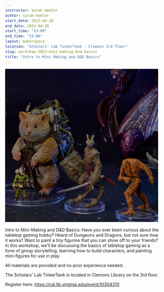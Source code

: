 ```yaml
---
instructor: Sarah Hemler
author: sarah-hemler
start_date: 2023-04-28
end_date: 2023-04-28
start_time: "13:00"
end_time: "15:00"
layout: makerspace
location: "Scholars' Lab TinkerTank - Clemons 3rd floor"
slug: workshop-2023-mini-making-dnd-basics
title: "Intro to Mini Making and D&D Basics"
---
```


![Intro to Mini Making and D&D Basics](/assets/post-media/workshops/dnd.jpg)

Intro to Mini-Making and D&D Basics: Have you ever been curious about the
tabletop gaming hobby? Heard of Dungeons and Dragons, but not sure how it
works? Want to paint a tiny figurine that you can show off to your friends? In
this workshop, we'll be discussing the basics of tabletop gaming as a form of
group storytelling, learning how to build characters, and painting mini-figures
for use in play.

All materials are provided and no prior experience needed.

The Scholars' Lab TinkerTank is located in Clemons Library on the 3rd floor.


Register here: [https://cal.lib.virginia.edu/event/10304310 ](https://cal.lib.virginia.edu/event/10304310)
